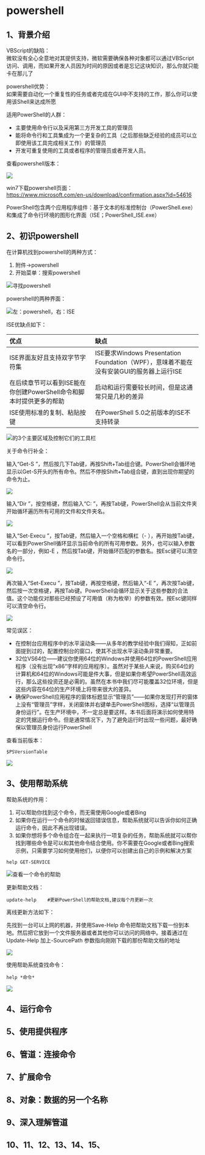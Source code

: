 # powershell

## 1、背景介绍

VBScript的缺陷：  
微软没有全心全意地对其提供支持，微软需要确保各种对象都可以通过VBScript访问、调用，而如果开发人员因为时间的原因或者是忘记这块知识，那么你就只能卡在那儿了

powershell优势：  
如果需要自动化一个重复性的任务或者完成在GUI中不支持的工作，那么你可以使用该Shell来达成所愿

适用PowerShell的人群： 

* 主要使用命令行以及采用第三方开发工具的管理员
* 能将命令行和工具集成为一个更复杂的工具（之后那些缺乏经验的成员可以立即使用该工具完成相关工作）的管理员
*  开发可重复使用的工具或者程序的管理员或者开发人员。

查看powershell版本：

![](../../.gitbook/assets/image%20%28491%29.png)

win7下载powershell页面：  
https://www.microsoft.com/en-us/download/confirmation.aspx?id=54616

PowerShell包含两个应用程序组件：基于文本的标准控制台（PowerShell.exe）和集成了命令行环境的图形化界面（ISE；PowerShell\_ISE.exe）

## 2、初识powershell

在计算机找到powershell的两种方式：

1. 附件→powershell
2. 开始菜单：搜索powershell

![&#x5BFB;&#x627E;powershell](../../.gitbook/assets/image%20%28495%29.png)

powershell的两种界面：

![&#x5DE6;&#xFF1A;powershell&#xFF0C;&#x53F3;&#xFF1A;ISE](../../.gitbook/assets/image%20%28502%29.png)

ISE优缺点如下：

| 优点 | 缺点 |
| :--- | :--- |
| ISE界面友好且支持双字节字符集 | ISE要求Windows Presentation Foundation（WPF），意味着不能在没有安装GUI的服务器上运行ISE |
| 在后续章节可以看到ISE能在你创建PowerShell命令和脚本时提供更多的帮助  | 启动和运行需要较长时间，但是这通常只是几秒的差异 |
| ISE使用标准的复制、粘贴按键 | 在PowerShell 5.0之前版本的ISE不支持转录 |

![&#x7684;3&#x4E2A;&#x4E3B;&#x8981;&#x533A;&#x57DF;&#x53CA;&#x63A7;&#x5236;&#x5B83;&#x4EEC;&#x7684;&#x5DE5;&#x5177;&#x680F;](../../.gitbook/assets/image%20%28489%29.png)

关于命令行补全：

输入“Get-S ”，然后按几下Tab键，再按Shift+Tab组合键。PowerShell会循环地显示以Get-S开头的所有命令。然后不停按Shift+Tab组合键，直到出现你期望的命令为止。 

![](../../.gitbook/assets/image%20%28492%29.png)

输入“Dir ”，按空格键，然后输入“C: ”，再按Tab键，PowerShell会从当前文件夹开始循环遍历所有可用的文件和文件夹名。 

![](../../.gitbook/assets/image%20%28499%29.png)

输入“Set-Execu ”，按Tab键，然后输入一个空格和横杠（- ），再开始按Tab键，可以看到PowerShell循环显示当前命令的所有可用参数。另外，也可以输入参数名的一部分，例如-E ，然后按Tab键，开始循环匹配的参数名。按Esc键可以清空命令行。 

![](../../.gitbook/assets/image%20%28493%29.png)

再次输入“Set-Execu ”，按Tab键，再按空格键，然后输入“-E ”，再次按Tab键，然后按一次空格键，再按Tab键。PowerShell会循环显示关于这些参数的合法值。这个功能仅对那些已经预设了可用值（称为枚举）的参数有效。按Esc键同样可以清空命令行。

![](../../.gitbook/assets/image%20%28496%29.png)

常见误区：

* 在控制台应用程序中的水平滚动条——从多年的教学经验中我们得知，正如前面提到过的，配置控制台的窗口，使其不出现水平滚动条非常重要。 
* 32位VS64位——建议你使用64位的Windows并使用64位的PowerShell应用程序（没有出现“x86”字样的应用程序）。虽然对于某些人来说，购买64位的计算机和64位的Windows可能是件大事，但是如果你希望PowerShell高效运行，那么这些投资还是必需的。虽然在本书中我们尽可能覆盖32位环境，但是这些内容在64位的生产环境上将带来很大的差异。 
* 确保PowerShell应用程序的窗体标题显示“管理员”——如果你发现打开的窗体上没有“管理员”字样，关闭窗体并右键单击PowerShell图标，选择“以管理员身份运行”。在生产环境中，不一定总是要这样。本书后面将演示如何使用特定的凭据运行命令。但是通常情况下，为了避免运行时出现一些问题，最好确保以管理员身份运行PowerShell

查看当前版本：

```text
$PSVersionTable
```

![](../../.gitbook/assets/image%20%28491%29.png)

## 3、使用帮助系统

帮助系统的作用：

1. 可以帮助你找到这个命令，而无需使用Google或者Bing
2. 如果你在运行一个命令的时候返回错误信息，帮助系统就可以告诉你如何正确运行命令，因此不再出现错误。 
3. 如果你想将多个命令组合在一起来执行一项复杂的任务，帮助系统就可以帮你找到哪些命令是可以和其他命令结合使用。你不需要在Google或者Bing搜索示例，只需要学习如何使用他们，以便你可以创建出自己的示例和解决方案

```text
help GET-SERVICE
```

![&#x67E5;&#x770B;&#x4E00;&#x4E2A;&#x547D;&#x4EE4;&#x7684;&#x5E2E;&#x52A9;](../../.gitbook/assets/image%20%28497%29.png)

更新帮助文档：

```text
update-help    #更新PowerShell的帮助文档,建议每个月更新一次
```

离线更新方法如下：

先找到一台可以上网的机器，并使用Save-Help 命令把帮助文档下载一份到本地。然后把它放到一个文件服务器或者其他你可以访问的网络中。接着通过在Update-Help 加上-SourcePath 参数指向刚刚下载的那份帮助文档的地址

![](../../.gitbook/assets/image%20%28501%29.png)

使用帮助系统查找命令：

```text
help *命令*
```

![](../../.gitbook/assets/image%20%28488%29.png)





## 4、运行命令

## 5、使用提供程序

## 6、管道：连接命令

## 7、扩展命令

## 8、对象：数据的另一个名称

## 9、深入理解管道

## 10、11、12、13、14、15、



